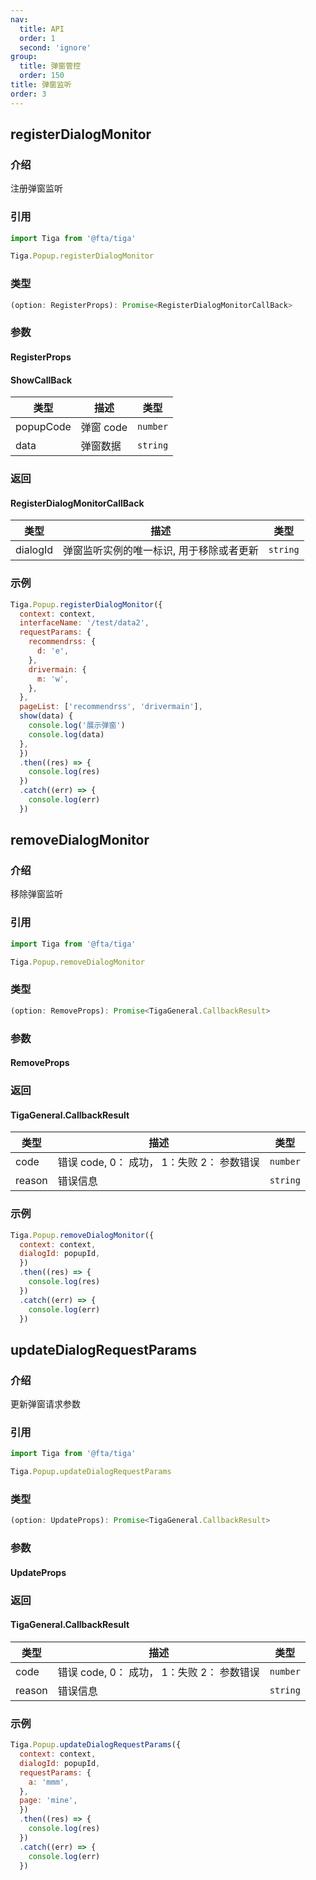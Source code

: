 ```yaml
---
nav:
  title: API
  order: 1
  second: 'ignore'
group:
  title: 弹窗管控
  order: 150
title: 弹窗监听
order: 3
---
```



## registerDialogMonitor
<Platform name="popup" version="1.1.0"></Platform>

### 介绍
注册弹窗监听

### 引用

```jsx | pure
import Tiga from '@fta/tiga'

Tiga.Popup.registerDialogMonitor
```

### 类型

```jsx | pure
(option: RegisterProps): Promise<RegisterDialogMonitorCallBack>
```

### 参数
#### RegisterProps
<API id="Popup_RegisterProps"></API>

#### ShowCallBack

<span id='ShowCallBack'></span>

| 类型      | 描述      | 类型     |
| --------- | --------- | -------- | 
| popupCode | 弹窗 code | `number` |
| data      | 弹窗数据  | `string` | 

### 返回
#### RegisterDialogMonitorCallBack

<span id='RegisterDialogMonitorCallBack'></span>

| 类型     | 描述                   | 类型     | 
| -------- | ---------------------- | -------- | 
| dialogId | 弹窗监听实例的唯一标识, 用于移除或者更新 | `string` |  


### 示例

```jsx | pure
Tiga.Popup.registerDialogMonitor({
  context: context,
  interfaceName: '/test/data2',
  requestParams: {
    recommendrss: {
      d: 'e',
    },
    drivermain: {
      m: 'w',
    },
  },
  pageList: ['recommendrss', 'drivermain'],
  show(data) {
    console.log('展示弹窗')
    console.log(data)
  },
  })
  .then((res) => {
    console.log(res)
  })
  .catch((err) => {
    console.log(err)
  })
```



## removeDialogMonitor
<Platform name="popup" version="1.1.0"></Platform>

### 介绍
移除弹窗监听

### 引用

```jsx | pure
import Tiga from '@fta/tiga'

Tiga.Popup.removeDialogMonitor
```

### 类型

```jsx | pure
(option: RemoveProps): Promise<TigaGeneral.CallbackResult>
```

### 参数
#### RemoveProps
<API id="Popup_RemoveProps"></API>

### 返回
#### TigaGeneral.CallbackResult

| 类型   | 描述      | 类型     | 
| ------ | --------- | -------- | 
| code   | 错误 code, 0： 成功， 1：失败 2： 参数错误 | `number` |  
| reason | 错误信息  | `string` |

### 示例

```jsx | pure
Tiga.Popup.removeDialogMonitor({
  context: context,
  dialogId: popupId,
  })
  .then((res) => {
    console.log(res)
  })
  .catch((err) => {
    console.log(err)
  })
```



## updateDialogRequestParams
<Platform name="popup" version="1.1.0"></Platform>

### 介绍
更新弹窗请求参数

### 引用

```jsx | pure
import Tiga from '@fta/tiga'

Tiga.Popup.updateDialogRequestParams
```

### 类型

```jsx | pure
(option: UpdateProps): Promise<TigaGeneral.CallbackResult>
```

### 参数
#### UpdateProps
<API id="Popup_UpdateProps"></API>

### 返回
#### TigaGeneral.CallbackResult

| 类型   | 描述      | 类型     | 
| ------ | --------- | -------- |
| code   | 错误 code,  0： 成功， 1：失败 2： 参数错误 | `number` | 
| reason | 错误信息  | `string` | 


### 示例

```jsx | pure
Tiga.Popup.updateDialogRequestParams({
  context: context,
  dialogId: popupId,
  requestParams: {
    a: 'mmm',
  },
  page: 'mine',
  })
  .then((res) => {
    console.log(res)
  })
  .catch((err) => {
    console.log(err)
  })
```
